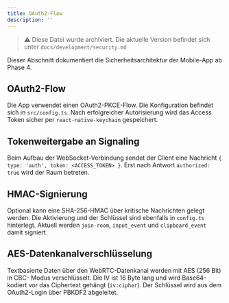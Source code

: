 ```yaml
---
title: OAuth2-Flow
description: ''
---
```

> ⚠️ Diese Datei wurde archiviert. Die aktuelle Version befindet sich unter `docs/development/security.md`

Dieser Abschnitt dokumentiert die Sicherheitsarchitektur der Mobile-App ab Phase 4.

## OAuth2-Flow
Die App verwendet einen OAuth2-PKCE-Flow. Die Konfiguration befindet sich in `src/config.ts`.
Nach erfolgreicher Autorisierung wird das Access Token sicher per `react-native-keychain` gespeichert.

## Tokenweitergabe an Signaling
Beim Aufbau der WebSocket-Verbindung sendet der Client eine Nachricht
`{ type: 'auth', token: <ACCESS_TOKEN> }`. Erst nach Antwort `authorized: true`
wird der Raum betreten.

## HMAC-Signierung
Optional kann eine SHA-256-HMAC über kritische Nachrichten gelegt werden. Die
Aktivierung und der Schlüssel sind ebenfalls in `config.ts` hinterlegt. Aktuell
werden `join-room`, `input_event` und `clipboard_event` damit signiert.

## AES-Datenkanalverschlüsselung
Textbasierte Daten über den WebRTC-Datenkanal werden mit AES (256 Bit) in CBC-
Modus verschlüsselt. Die IV ist 16 Byte lang und wird Base64-kodiert vor das
Ciphertext gehängt (`iv:cipher`). Der Schlüssel wird aus dem OAuth2-Login über
PBKDF2 abgeleitet.

